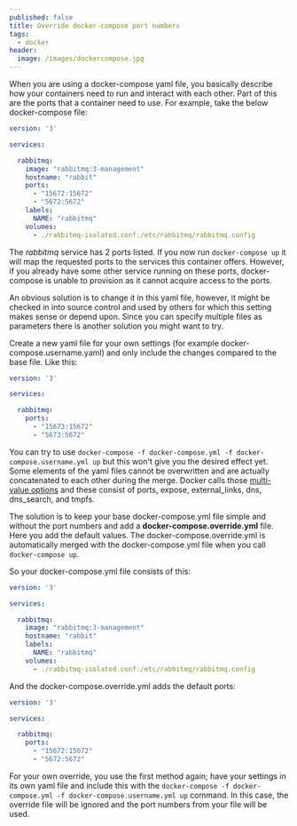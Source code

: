 ```yaml
---
published: false
title: Override docker-compose port numbers
tags:
  - docker
header:
  image: /images/dockercompose.jpg
---
```

When you are using a docker-compose yaml file, you basically describe how your containers need to run and interact with each other. Part of this are the ports that a container need to use. For example, take the below docker-compose file:

```yaml
version: '3'

services:

  rabbitmq:
    image: "rabbitmq:3-management"
    hostname: "rabbit"
    ports:
      - "15672:15672"
      - "5672:5672"
    labels:
      NAME: "rabbitmq"
    volumes:
      - ./rabbitmq-isolated.conf:/etc/rabbitmq/rabbitmq.config
```

The *rabbitmq* service has 2 ports listed. If you now run `docker-compose up` it will map the requested ports to the services this container offers. However, if you already have some other service running on these ports, docker-compose is unable to provision as it cannot acquire access to the ports.

An obvious solution is to change it in this yaml file, however, it might be checked in into source control and used by others for which this setting makes sense or depend upon. Since you can specify multiple files as parameters there is another solution you might want to try.  

Create a new yaml file for your own settings (for example docker-compose.username.yaml) and only include the changes compared to the base file. Like this:

```yaml
version: '3'

services:

  rabbitmq:
    ports:
      - "15673:15672"
      - "5673:5672"
```

You can try to use `docker-compose -f docker-compose.yml -f docker-compose.username.yml up` but this won't give you the desired effect yet. Some elements of the yaml files cannot be overwritten and are actually concatenated to each other during the merge. Docker calls those [multi-value options](https://docs.docker.com/compose/extends/#adding-and-overriding-configuration) and these consist of ports, expose, external_links, dns, dns_search, and tmpfs.

The solution is to keep your base docker-compose.yml file simple and without the port numbers and add a **docker-compose.override.yml** file. Here you add the default values. The docker-compose.override.yml is automatically merged with the docker-compose.yml file when you call `docker-compose up`.

So your docker-compose.yml file consists of this:

```yaml
version: '3'

services:

  rabbitmq:
    image: "rabbitmq:3-management"
    hostname: "rabbit"
    labels:
      NAME: "rabbitmq"
    volumes:
      - ./rabbitmq-isolated.conf:/etc/rabbitmq/rabbitmq.config
```

And the docker-compose.override.yml adds the default ports:

```yaml
version: '3'

services:

  rabbitmq:
    ports:
      - "15672:15672"
      - "5672:5672"
```

For your own override, you use the first method again; have your settings in its own yaml file and include this with the `docker-compose -f docker-compose.yml -f docker-compose.username.yml up` command. In this case, the override file will be ignored and the port numbers from your file will be used. 